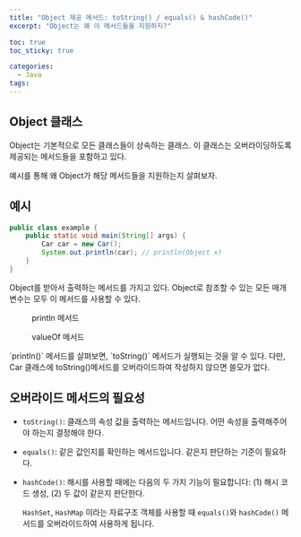 ```yaml
---
title: "Object 제공 메서드: toString() / equals() & hashCode()"
excerpt: "Object는 왜 이 메서드들을 지원하지?"

toc: true
toc_sticky: true

categories:
  - Java
tags:
---
```

## Object 클래스

Object는 기본적으로 모든 클래스들이 상속하는 클래스. 이 클래스는 오버라이딩하도록 제공되는 메서드들을 포함하고 있다.

예시를 통해 왜 Object가 해당 메서드들을 지원하는지 살펴보자.

## 예시

```java
public class example {
	public static void main(String[] args) {
    	Car car = new Car();
        System.out.println(car); // println(Object x)
	}
}
```
Object를 받아서 출력하는 메서드를 가지고 있다. Object로 참조할 수 있는 모든 매개변수는 모두 이 메서드를 사용할 수 있다.
<figure style="width: 85%" class="align-center">
  <img src="https://onedrive.live.com/embed?resid=C4F97B3B64AE3E7A%216649&authkey=%21AOaEM8WVtyEvfms&width=390&height=259" alt="">
  <figcaption>println 메서드</figcaption>
</figure> 

<figure style="width: 85%" class="align-center">
  <img src="https://onedrive.live.com/embed?resid=C4F97B3B64AE3E7A%216650&authkey=%21AL1lWGtZDEDQAMY&width=469&height=165" alt="">
  <figcaption>valueOf 메서드</figcaption>
</figure> 
`println()` 메서드를 살펴보면, `toString()` 메서드가 실행되는 것을 알 수 있다. 다만, Car 클래스에 toString()메서드를 오버라이드하여 작성하지 않으면 쓸모가 없다.

## 오버라이드 메서드의 필요성

- `toString()`: 클래스의 속성 값을 출력하는 메서드입니다. 어떤 속성을 출력해주어야 하는지 결정해야 한다.
- `equals()`: 같은 값인지를 확인하는 메서드입니다. 같은지 판단하는 기준이 필요하다.
- `hashCode()`: 
    해시를 사용할 때에는 다음의 두 가지 기능이 필요합니다: (1) 해시 코드 생성, (2) 두 값이 같은지 판단한다.
    
    `HashSet`, `HashMap` 이라는 자료구조 객체를 사용할 때 
`equals()`와 `hashCode()` 메서드를 오버라이드하여 사용하게 됩니다.
